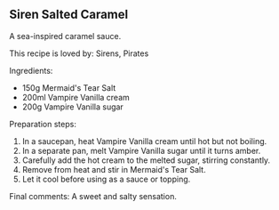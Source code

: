 ## Siren Salted Caramel

A sea-inspired caramel sauce.

This recipe is loved by: Sirens, Pirates

Ingredients:

* 150g Mermaid's Tear Salt
* 200ml Vampire Vanilla cream
* 200g Vampire Vanilla sugar

Preparation steps:

1. In a saucepan, heat Vampire Vanilla cream until hot but not boiling.
2. In a separate pan, melt Vampire Vanilla sugar until it turns amber.
3. Carefully add the hot cream to the melted sugar, stirring constantly.
4. Remove from heat and stir in Mermaid's Tear Salt.
5. Let it cool before using as a sauce or topping.

Final comments: A sweet and salty sensation.

